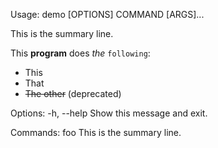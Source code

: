 Usage: demo [OPTIONS] COMMAND [ARGS]...

  This is the summary line.

  This **program** does *the* ``following``:

  * This
  * That
  * ~~The other~~ (deprecated)

Options:
  -h, --help  Show this message and exit.

Commands:
  foo  This is the summary line.
